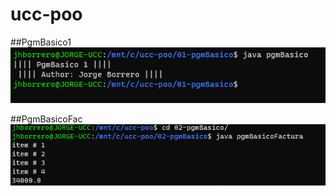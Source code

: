# ucc-poo
##PgmBasico1
![pgmBasico1](/Capturas/pgm1basico.png)

##PgmBasicoFac
![pgmFact](/Capturas/pgm%20Factura.png)